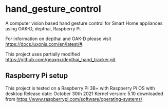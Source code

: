 # hand_gesture_control
A computer vision based hand gesture control for Smart Home appliances using OAK-D, depthai, Raspberry Pi.

For information on depthai and OAK-D please visit https://docs.luxonis.com/en/latest/#.

This project uses partially modified https://github.com/geaxgx/depthai_hand_tracker.git.

## Raspberry Pi setup
This project is tested on a Raspberry Pi 3B+ with 
Raspberry Pi OS with desktop
Release date: October 30th 2021
Kernel version: 5.10
downloaded from https://www.raspberrypi.com/software/operating-systems/

